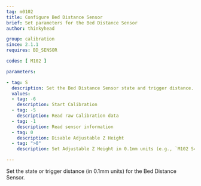 ```yaml
---
tag: m0102
title: Configure Bed Distance Sensor
brief: Set parameters for the Bed Distance Sensor
author: thinkyhead

group: calibration
since: 2.1.1
requires: BD_SENSOR

codes: [ M102 ]

parameters:

- tag: S
  description: Set the Bed Distance Sensor state and trigger distance.
  values:
  - tag: -6
    description: Start Calibration
  - tag: -5
    description: Read raw Calibration data
  - tag: -1
    description: Read sensor information
  - tag: 0
    description: Disable Adjustable Z Height
  - tag: ">0"
    description: Set Adjustable Z Height in 0.1mm units (e.g., `M102 S4` enables adjusting for Z <= 0.4mm.)

---
```


Set the state or trigger distance (in 0.1mm units) for the Bed Distance Sensor.

